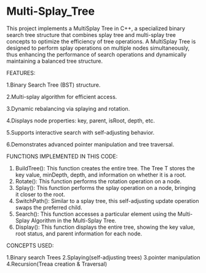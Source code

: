 # Multi-Splay_Tree

This project implements a MultiSplay Tree in C++, a specialized binary search tree structure that combines splay tree and multi-splay tree concepts to optimize the efficiency of tree operations. A MultiSplay Tree is designed to perform splay operations on multiple nodes simultaneously, thus enhancing the performance of search operations and dynamically maintaining a balanced tree structure.

FEATURES:

1.Binary Search Tree (BST) structure.

2.Multi-splay algorithm for efficient access.

3.Dynamic rebalancing via splaying and rotation.

4.Displays node properties: key, parent, isRoot, depth, etc.

5.Supports interactive search with self-adjusting behavior.

6.Demonstrates advanced pointer manipulation and tree traversal.

FUNCTIONS IMPLEMENTED IN THIS CODE:

1. BuildTree(): This function creates the entire tree. The Tree T stores the key value, minDepth, depth, and information on whether it is a root.
2. Rotate(): This function performs the rotation operation on a node.
3. Splay(): This function performs the splay operation on a node, bringing it closer to the root.
4. SwitchPath(): Similar to a splay tree, this self-adjusting update operation swaps the preferred child.
5. Search(): This function accesses a particular element using the Multi-Splay Algorithm in the Multi-Splay Tree.
6. Display(): This function displays the entire tree, showing the key value, root status, and parent information for each node.

CONCEPTS USED:

1.Binary search Trees
2.Splaying(self-adjusting trees)
3.pointer manipulation
4.Recursion(Treaa creation & Traversal)
